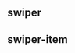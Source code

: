 ## swiper

<!-- UTSCOMJSON.swiper.description -->

<!-- UTSCOMJSON.swiper.attrubute -->

<!-- UTSCOMJSON.swiper.event -->

<!-- UTSCOMJSON.swiper.example -->

<!-- UTSCOMJSON.swiper.compatibility -->

<!-- UTSCOMJSON.swiper.reference -->


## swiper-item

<!-- UTSCOMJSON.swiper-item.description -->

<!-- UTSCOMJSON.swiper-item.attrubute -->

<!-- UTSCOMJSON.swiper-item.event -->

<!-- UTSCOMJSON.swiper-item.example -->

<!-- UTSCOMJSON.swiper-item.compatibility -->

<!-- UTSCOMJSON.swiper-item.reference -->

